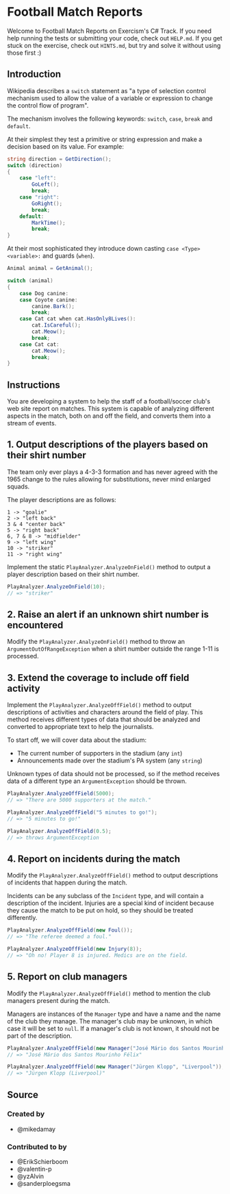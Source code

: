 # Football Match Reports

Welcome to Football Match Reports on Exercism's C# Track.
If you need help running the tests or submitting your code, check out `HELP.md`.
If you get stuck on the exercise, check out `HINTS.md`, but try and solve it without using those first :)

## Introduction

Wikipedia describes a `switch` statement as "a type of selection control mechanism used to allow the value of a variable or expression to change the control flow of program".

The mechanism involves the following keywords: `switch`, `case`, `break` and `default`.

At their simplest they test a primitive or string expression and make a decision based on its value. For example:

```csharp
string direction = GetDirection();
switch (direction)
{
    case "left":
        GoLeft();
        break;
    case "right":
        GoRight();
        break;
    default:
        MarkTime();
        break;
}
```

At their most sophisticated they introduce down casting `case <Type> <variable>:` and guards (`when`).

```csharp
Animal animal = GetAnimal();

switch (animal)
{
    case Dog canine:
    case Coyote canine:
        canine.Bark();
        break;
    case Cat cat when cat.HasOnly8Lives():
        cat.IsCareful();
        cat.Meow();
        break;
    case Cat cat:
        cat.Meow();
        break;
}
```

## Instructions

You are developing a system to help the staff of a football/soccer club's web site report on matches. 
This system is capable of analyzing different aspects in the match, both on and off the field, and converts them into a stream of events.

## 1. Output descriptions of the players based on their shirt number

The team only ever plays a 4-3-3 formation and has never agreed with the 1965 change to the rules allowing for substitutions, never mind enlarged squads.

The player descriptions are as follows:

```
1 -> "goalie"
2 -> "left back"
3 & 4 "center back"
5 -> "right back"
6, 7 & 8 -> "midfielder"
9 -> "left wing"
10 -> "striker"
11 -> "right wing"
```

Implement the static `PlayAnalyzer.AnalyzeOnField()` method to output a player description based on their shirt number.

```csharp
PlayAnalyzer.AnalyzeOnField(10);
// => "striker"
```

## 2. Raise an alert if an unknown shirt number is encountered

Modify the `PlayAnalyzer.AnalyzeOnField()` method to throw an `ArgumentOutOfRangeException` when a shirt number outside the range 1-11 is processed.

## 3. Extend the coverage to include off field activity

Implement the `PlayAnalyzer.AnalyzeOffField()` method to output descriptions of activities and characters around the field of play.
This method receives different types of data that should be analyzed and converted to appropriate text to help the journalists.

To start off, we will cover data about the stadium:

- The current number of supporters in the stadium (any `int`)
- Announcements made over the stadium's PA system (any `string`)

Unknown types of data should not be processed, so if the method receives data of a different type an `ArgumentException` should be thrown.

```csharp
PlayAnalyzer.AnalyzeOffField(5000);
// => "There are 5000 supporters at the match."

PlayAnalyzer.AnalyzeOffField("5 minutes to go!");
// => "5 minutes to go!"

PlayAnalyzer.AnalyzeOffField(0.5);
// => throws ArgumentException
```

## 4. Report on incidents during the match

Modify the `PlayAnalyzer.AnalyzeOffField()` method to output descriptions of incidents that happen during the match. 

Incidents can be any subclass of the `Incident` type, and will contain a description of the incident. 
Injuries are a special kind of incident because they cause the match to be put on hold, so they should be treated differently. 

```csharp
PlayAnalyzer.AnalyzeOffField(new Foul());
// => "The referee deemed a foul."

PlayAnalyzer.AnalyzeOffField(new Injury(8));
// => "Oh no! Player 8 is injured. Medics are on the field.
```

## 5. Report on club managers

Modify the `PlayAnalyzer.AnalyzeOffField()` method to mention the club managers present during the match.

Managers are instances of the `Manager` type and have a name and the name of the club they manage. 
The manager's club may be unknown, in which case it will be set to `null`. 
If a manager's club is not known, it should not be part of the description.

```csharp
PlayAnalyzer.AnalyzeOffField(new Manager("José Mário dos Santos Mourinho Félix", null));
// => "José Mário dos Santos Mourinho Félix"

PlayAnalyzer.AnalyzeOffField(new Manager("Jürgen Klopp", "Liverpool"));
// => "Jürgen Klopp (Liverpool)"
```

## Source

### Created by

- @mikedamay

### Contributed to by

- @ErikSchierboom
- @valentin-p
- @yzAlvin
- @sanderploegsma